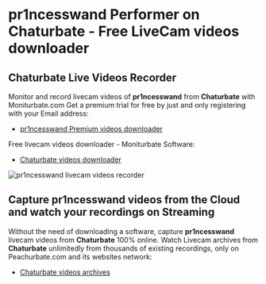 # pr1ncesswand Performer on Chaturbate - Free LiveCam videos downloader

## Chaturbate Live Videos Recorder

Monitor and record livecam videos of **pr1ncesswand** from **Chaturbate** with Moniturbate.com
Get a premium trial for free by just and only registering with your Email address:
* [pr1ncesswand Premium videos downloader](https://moniturbate.com/request-demo-licence-key.html)

Free livecam videos downloader - Moniturbate Software:
* [Chaturbate videos downloader](https://moniturbate.com/moniturbate-download-software.html)

![pr1ncesswand livecam videos recorder](https://peachurnet.com/templates/moniturbate-software.png)


## Capture pr1ncesswand videos from the Cloud and watch your recordings on Streaming

Without the need of downloading a software, capture **pr1ncesswand** livecam videos from **Chaturbate** 100% online.
Watch Livecam archives from **Chaturbate** unlimitedly from thousands of existing recordings, only on Peachurbate.com and its websites network:
* [Chaturbate videos archives](https://peachurnet.com/)